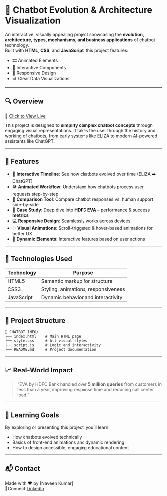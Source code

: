 # 🤖 Chatbot Evolution & Architecture Visualization

An interactive, visually appealing project showcasing the **evolution, architecture, types, mechanisms, and business applications** of chatbot technology.  
Built with **HTML**, **CSS**, and **JavaScript**, this project features:

- 🎞️ Animated Elements  
- 🧩 Interactive Components  
- 📱 Responsive Design  
- 📊 Clear Data Visualizations  

---

## 🔍 Overview

🔗 [Click to View Live](https://naveen-kumar-git.github.io/Chatbot_Info/)

This project is designed to **simplify complex chatbot concepts** through engaging visual representations. It takes the user through the history and working of chatbots, from early systems like ELIZA to modern AI-powered assistants like ChatGPT.

---

## 🚀 Features

- 📜 **Interactive Timeline**: See how chatbots evolved over time (ELIZA ➡️ ChatGPT)
- 🛠️ **Animated Workflow**: Understand how chatbots process user requests step-by-step
- 🤖 **Comparison Tool**: Compare chatbot responses vs. human support side-by-side
- 📌 **Case Study**: Deep dive into **HDFC EVA** – performance & success **metrics**
- 💻 **Responsive Design**: Seamlessly works across devices
- ✨ **Visual Animations**: Scroll-triggered & hover-based animations for better UX
- 🔄 **Dynamic Elements**: Interactive features based on user actions

---

## 🧰 Technologies Used

| Technology | Purpose                             |
|------------|-------------------------------------|
| HTML5      | Semantic markup for structure       |
| CSS3       | Styling, animations, responsiveness |
| JavaScript | Dynamic behavior and interactivity  |

---

## 📂 Project Structure

```
📁 CHATBOT_INFO/
├── index.html    # Main HTML page
├── style.css     # All visual styles
├── script.js     # Logic and interactivity
└── README.md     # Project documentation
```

---

## 📈 Real-World Impact

> “EVA by HDFC Bank handled over **5 million queries** from customers in less than a year, improving response time and reducing call center load.”

---

## 🧠 Learning Goals

By exploring or presenting this project, you’ll learn:

- How chatbots evolved technically
- Basics of front-end animations and dynamic rendering
- How to design accessible, engaging educational content

---

## 📬 Contact

Made with ❤️ by [Naveen Kumar]  
💼Connect:[LinkedIn](www.linkedin.com/in/naveen-kumar-576693) 

